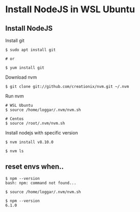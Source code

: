# Install NodeJS in WSL Ubuntu

## Install NodeJS

Install git

```
$ sudo apt install git

# or

$ yum install git
```

Download nvm

```
$ git clone git://github.com/creationix/nvm.git ~/.nvm
```

Run nvm

```
# WSL Ubuntu
$ source /home/loggar/.nvm/nvm.sh

# Centos
$ source /root/.nvm/nvm.sh
```

Install nodejs with specific version

```
$ nvm install v8.10.0

$ nvm ls
```

## reset envs when..

```
$ npm --version
bash: npm: command not found...

```

```
$ source /home/loggar/.nvm/nvm.sh

$ npm --version
6.1.0
```